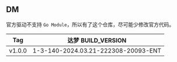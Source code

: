 ## DM

官方驱动不支持 `Go Module`，所以有了这个仓库，尽可能少修改官方代码。

| Tag    | 达梦 BUILD_VERSION                    |
|--------|-------------------------------------|
| v1.0.0 | 1-3-140-2024.03.21-222308-20093-ENT |
